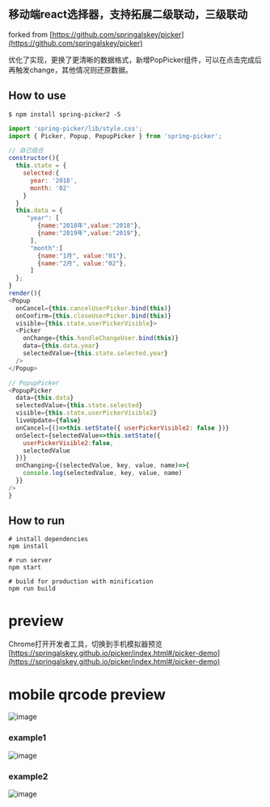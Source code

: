 ## 移动端react选择器，支持拓展二级联动，三级联动

forked from [https://github.com/springalskey/picker](https://github.com/springalskey/picker)

优化了实现，更换了更清晰的数据格式，新增PopPicker组件，可以在点击完成后再触发change，其他情况则还原数据。



## How to use

```shell
$ npm install spring-picker2 -S
```
```js
import 'spring-picker/lib/style.css';
import { Picker, Popup, PopupPicker } from 'spring-picker';

// 自己组合
constructor(){
  this.state = {
    selected:{
      year: '2018',
      month: '02'
    }
  }
  this.data = {
     "year": [
        {name:"2018年",value:"2018"},
        {name:"2019年",value:"2019"},
      ],
      "month":[
        {name:"1月", value:"01"},
        {name:"2月", value:"02"},
      ]
  };
}
render(){
<Popup
  onCancel={this.cancelUserPicker.bind(this)}
  onConfirm={this.closeUserPicker.bind(this)}
  visible={this.state.userPickerVisible}>
  <Picker
    onChange={this.handleChangeUser.bind(this)}
    data={this.data.year}
    selectedValue={this.state.selected.year}
  />
</Popup>

// PopupPicker 
<PopupPicker 
  data={this.data} 
  selectedValue={this.state.selected}
  visible={this.state.userPickerVisible2}
  liveUpdate={false}
  onCancel={()=>this.setState({ userPickerVisible2: false })}
  onSelect={selectedValue=>this.setState({
    userPickerVisible2:false,
    selectedValue
  })}
  onChanging={(selectedValue, key, value, name)=>{
    console.log(selectedValue, key, value, name)
  }}
/>
}

```

## How to run

```
# install dependencies
npm install

# run server
npm start

# build for production with minification
npm run build

```

# preview
Chrome打开开发者工具，切换到手机模拟器预览  
[https://springalskey.github.io/picker/index.html#/picker-demo](https://springalskey.github.io/picker/index.html#/picker-demo)


# mobile qrcode preview
![image](https://github.com/springalskey/picker/blob/master/src/assets/picker-preview.jpeg)


### example1
![image](https://github.com/springalskey/picker/blob/master/src/assets/demo1.png)

### example2
![image](https://github.com/springalskey/picker/blob/master/src/assets/demo2.png)

